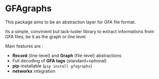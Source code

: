 # GFAgraphs

This package aims to be an abstraction layer for GFA file format.

Its a simple, convinient but lack-luster library to extract informations from GFA files, be it as the graph or line level.

Main features are :
+ **Record** (line-level) and **Graph** (file-level) abstractions
+ Full decoding of **GFA tags** (standard+optional)
+ **pip**-installable (`pip install gfagraphs`)
+ **networkx** integration


